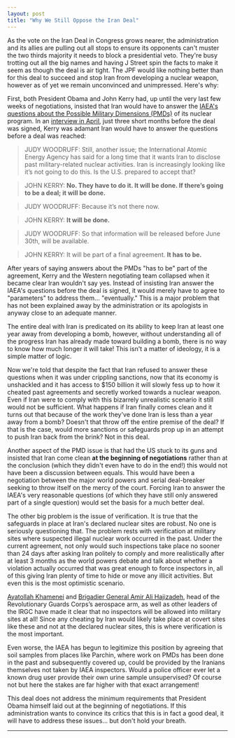 ```yaml
---
layout: post
title: "Why We Still Oppose the Iran Deal"
---
```


As the vote on the Iran Deal in Congress grows nearer, the administration and its allies are pulling out all stops to ensure its opponents can't muster the two thirds majority it needs to block a presidential veto. They're busy trotting out all the big names and having J Street spin the facts to make it seem as though the deal is air tight. The JPF would like nothing better than for this deal to succeed and stop Iran from developing a nuclear weapon, however as of yet we remain unconvinced and unimpressed. Here's why:


First, both President Obama and John Kerry had, up until the very last few weeks of negotiations, insisted that Iran would have to answer the [IAEA's questions about the Possible Military Dimensions (PMDs)](https://www.iaea.org/sites/default/files/gov2011-65.pdf) of its nuclear program. In an [interview in April](http://www.pbs.org/newshour/bb/iran-must-disclose-past-nuclear-military-activities-final-deal-says-kerry/), just three short months before the deal was signed, Kerry was adamant Iran would have to answer the questions before a deal was reached:



>JUDY WOODRUFF: Still, another issue; the International Atomic Energy Agency has said for a long time that it wants Iran to disclose past military-related nuclear activities. Iran is increasingly looking like it’s not going to do this. Is the U.S. prepared to accept that?



>JOHN KERRY: **No. They have to do it. It will be done. If there’s going to be a deal; it will be done.**



>JUDY WOODRUFF: Because it’s not there now.



>JOHN KERRY: **It will be done.**



>JUDY WOODRUFF: So that information will be released before June 30th, will be available.



>JOHN KERRY: It will be part of a final agreement. **It has to be.**



After years of saying answers about the PMDs "has to be" part of the agreement, Kerry and the Western negotiating team collapsed when it became clear Iran wouldn't say yes. Instead of insisting Iran answer the IAEA's questions before the deal is signed, it would merely have to agree to "parameters" to address them... "eventually." This is a major problem that has not been explained away by the administration or its apologists in anyway close to an adequate manner.



The entire deal with Iran is predicated on its ability to keep Iran at least one year away from developing a bomb, however, without understanding all of the progress Iran has already made toward building a bomb, there is no way to know how much longer it will take! This isn't a matter of ideology, it is a simple matter of logic.



Now we're told that despite the fact that Iran refused to answer these questions when it was under crippling sanctions, now that its economy is unshackled and it has access to $150 billion it will slowly fess up to how it cheated past agreements and secretly worked towards a nuclear weapon. Even if Iran were to comply with this bizarrely unrealistic scenario it still would not be sufficient. What happens if Iran finally comes clean and it turns out that because of the work they've done Iran is less than a year away from a bomb? Doesn't that throw off the entire premise of the deal? If that is the case, would more sanctions or safeguards prop up in an attempt to push Iran back from the brink? Not in this deal.



Another aspect of the PMD issue is that had the US stuck to its guns and insisted that Iran come clean **at the beginning of negotiations** rather than at the conclusion (which they didn't even have to do in the end!) this would not have been a discussion between equals. This would have been a negotiation between the major world powers and serial deal-breaker seeking to throw itself on the mercy of the court. Forcing Iran to answer the IAEA's very reasonable questions (of which they have still only answered part of a single question) would set the basis for a much better deal.



The other big problem is the issue of verification. It is true that the safeguards in place at Iran's declared nuclear sites are robust. No one is seriously questioning that. The problem rests with verification at military sites where suspected illegal nuclear work occurred in the past. Under the current agreement, not only would such inspections take place no sooner than 24 days after asking Iran politely to comply and more realistically after at least 3 months as the world powers debate and talk about whether a violation actually occurred that was great enough to force inspectors in, all of this giving Iran plenty of time to hide or move any illicit activities. But even this is the most optimistic scenario.



[Ayatollah Khamenei](http://www.nytimes.com/aponline/2015/05/20/world/middleeast/ap-ml-iran-nuclear.html) and [Brigadier General Amir Ali Hajizadeh](http://www.timesofisrael.com/iran-general-vows-no-inspections-of-military-sites/), head of the Revolutionary Guards Corps’s aerospace arm, as well as other leaders of the IRGC have made it clear that no inspectors will be allowed into military sites at all! Since any cheating by Iran would likely take place at covert sites like these and not at the declared nuclear sites, this is where verification is the most important.



Even worse, the IAEA has begun to legitimize this position by agreeing that soil samples from places like Parchin, where work on PMDs has been done in the past and subsequently covered up, could be provided by the Iranians themselves not taken by IAEA inspectors. Would a police officer ever let a known drug user provide their own urine sample unsupervised? Of course not but here the stakes are far higher with that exact arrangement!



This deal does not address the minimum requirements that President Obama himself laid out at the beginning of negotiations. If this administration wants to convince its critics that this is in fact a good deal, it will have to address these issues... but don't hold your breath. 



____
